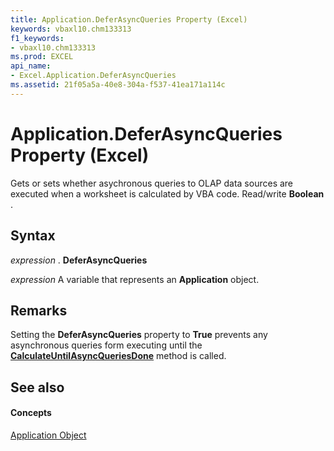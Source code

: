 ```yaml
---
title: Application.DeferAsyncQueries Property (Excel)
keywords: vbaxl10.chm133313
f1_keywords:
- vbaxl10.chm133313
ms.prod: EXCEL
api_name:
- Excel.Application.DeferAsyncQueries
ms.assetid: 21f05a5a-40e8-304a-f537-41ea171a114c
---
```



# Application.DeferAsyncQueries Property (Excel)

Gets or sets whether asychronous queries to OLAP data sources are executed when a worksheet is calculated by VBA code. Read/write  **Boolean** .


## Syntax

 _expression_ . **DeferAsyncQueries**

 _expression_ A variable that represents an **Application** object.


## Remarks

Setting the  **DeferAsyncQueries** property to **True** prevents any asynchronous queries form executing until the **[CalculateUntilAsyncQueriesDone](application-calculateuntilasyncqueriesdone-method-excel.md)** method is called.


## See also


#### Concepts


[Application Object](application-object-excel.md)

